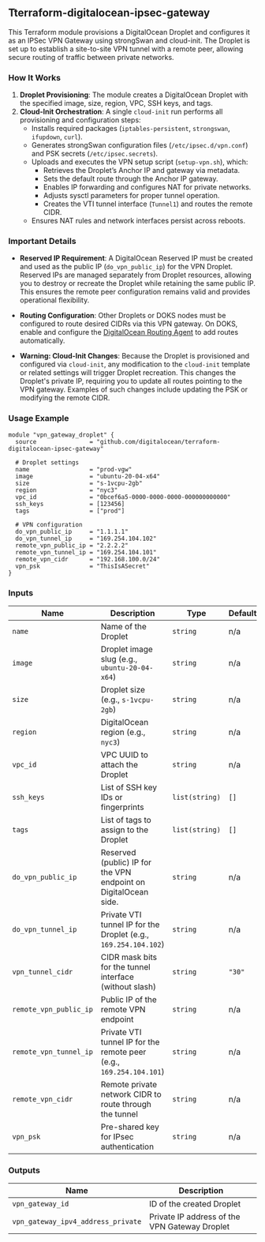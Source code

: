 ## Tterraform-digitalocean-ipsec-gateway

This Terraform module provisions a DigitalOcean Droplet and configures it as an IPSec VPN Gateway using strongSwan and cloud-init. The Droplet is set up to establish a site-to-site VPN tunnel with a remote peer, allowing secure routing of traffic between private networks.

### How It Works

1. **Droplet Provisioning**: The module creates a DigitalOcean Droplet with the specified image, size, region, VPC, SSH keys, and tags.
2. **Cloud-Init Orchestration**: A single `cloud-init` run performs all provisioning and configuration steps:
    * Installs required packages (`iptables-persistent`, `strongswan`, `ifupdown`, `curl`).
    * Generates strongSwan configuration files (`/etc/ipsec.d/vpn.conf`) and PSK secrets (`/etc/ipsec.secrets`).
    * Uploads and executes the VPN setup script (`setup-vpn.sh`), which:
        * Retrieves the Droplet’s Anchor IP and gateway via metadata.
        * Sets the default route through the Anchor IP gateway.
        * Enables IP forwarding and configures NAT for private networks.
        * Adjusts sysctl parameters for proper tunnel operation.
        * Creates the VTI tunnel interface (`Tunnel1`) and routes the remote CIDR.
    * Ensures NAT rules and network interfaces persist across reboots.&#x20;

### Important Details

* **Reserved IP Requirement**: A DigitalOcean Reserved IP must be created and used as the public IP (`do_vpn_public_ip`) for the VPN Droplet. Reserved IPs are managed separately from Droplet resources, allowing you to destroy or recreate the Droplet while retaining the same public IP. This ensures the remote peer configuration remains valid and provides operational flexibility.

* **Routing Configuration**: Other Droplets or DOKS nodes must be configured to route desired CIDRs via this VPN gateway. On DOKS, enable and configure the [DigitalOcean Routing Agent](https://docs.digitalocean.com/products/kubernetes/how-to/use-routing-agent/) to add routes automatically.

* **Warning: Cloud-Init Changes**: Because the Droplet is provisioned and configured via `cloud-init`, any modification to the `cloud-init` template or related settings will trigger Droplet recreation. This changes the Droplet's private IP, requiring you to update all routes pointing to the VPN gateway. Examples of such changes include updating the PSK or modifying the remote CIDR.

### Usage Example

```hcl
module "vpn_gateway_droplet" {
  source               = "github.com/digitalocean/terraform-digitalocean-ipsec-gateway"

  # Droplet settings
  name                 = "prod-vgw"
  image                = "ubuntu-20-04-x64"
  size                 = "s-1vcpu-2gb"
  region               = "nyc3"
  vpc_id               = "0bcef6a5-0000-0000-0000-000000000000"
  ssh_keys             = [123456]
  tags                 = ["prod"]

  # VPN configuration
  do_vpn_public_ip     = "1.1.1.1"
  do_vpn_tunnel_ip     = "169.254.104.102"
  remote_vpn_public_ip = "2.2.2.2"
  remote_vpn_tunnel_ip = "169.254.104.101"
  remote_vpn_cidr      = "192.168.100.0/24"
  vpn_psk              = "ThisIsASecret"
}
```

### Inputs

| Name                   | Description                                                         | Type           | Default | Required |
| ---------------------- | ------------------------------------------------------------------- | -------------- | ------- | -------- |
| `name`                 | Name of the Droplet                                                 | `string`       | n/a     | yes      |
| `image`                | Droplet image slug (e.g., `ubuntu-20-04-x64`)                       | `string`       | n/a     | yes      |
| `size`                 | Droplet size (e.g., `s-1vcpu-2gb`)                                  | `string`       | n/a     | yes      |
| `region`               | DigitalOcean region (e.g., `nyc3`)                                  | `string`       | n/a     | yes      |
| `vpc_id`               | VPC UUID to attach the Droplet                                      | `string`       | n/a     | yes      |
| `ssh_keys`             | List of SSH key IDs or fingerprints                                 | `list(string)` | `[]`    | no       |
| `tags`                 | List of tags to assign to the Droplet                               | `list(string)` | `[]`    | no       |
| `do_vpn_public_ip`     | Reserved (public) IP for the VPN endpoint on DigitalOcean side.     | `string`       | n/a     | yes      |
| `do_vpn_tunnel_ip`     | Private VTI tunnel IP for the Droplet (e.g., `169.254.104.102`)     | `string`       | n/a     | yes      |
| `vpn_tunnel_cidr`      | CIDR mask bits for the tunnel interface (without slash)             | `string`       | `"30"`  | no       |
| `remote_vpn_public_ip` | Public IP of the remote VPN endpoint                                | `string`       | n/a     | yes      |
| `remote_vpn_tunnel_ip` | Private VTI tunnel IP for the remote peer (e.g., `169.254.104.101`) | `string`       | n/a     | yes      |
| `remote_vpn_cidr`      | Remote private network CIDR to route through the tunnel             | `string`       | n/a     | yes      |
| `vpn_psk`              | Pre-shared key for IPsec authentication                             | `string`       | n/a     | yes      |

### Outputs

| Name                               | Description                                   |
| ---------------------------------- | --------------------------------------------- |
| `vpn_gateway_id`                   | ID of the created Droplet                     |
| `vpn_gateway_ipv4_address_private` | Private IP address of the VPN Gateway Droplet |
